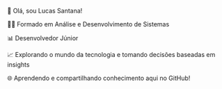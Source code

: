 👋 Olá, sou Lucas Santana!

👨‍🎓 Formado em Análise e Desenvolvimento de Sistemas

📊 Desenvolvedor Júnior

📈 Explorando o mundo da tecnologia e tomando decisões baseadas em insights

🌐 Aprendendo e compartilhando conhecimento aqui no GitHub!
